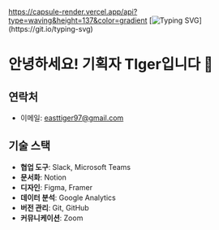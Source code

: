 https://capsule-render.vercel.app/api?type=waving&height=137&color=gradient
[![Typing SVG](https://readme-typing-svg.demolab.com?font=Pacifico&size=57&duration=3700&pause=1000&color=FFFFFF&center=true&vCenter=true&random=false&width=1000&height=200&lines=Hello!;%EC%95%88%EB%85%95%ED%95%98%EC%84%B8%EC%9A%94!;Bonjour!;%E3%81%93%E3%82%93%E3%81%AB%E3%81%A1%E3%81%AF!;Guten+Tag!;%E6%82%A8%E5%A5%BD!;Hola!)](https://git.io/typing-svg)
# 안녕하세요! 기획자 TIger입니다 🐯

## 연락처
- 이메일: easttiger97@gmail.com

## 기술 스택
- **협업 도구**: Slack, Microsoft Teams
- **문서화**: Notion
- **디자인**: Figma, Framer
- **데이터 분석**: Google Analytics
- **버전 관리**: Git, GitHub
- **커뮤니케이션**: Zoom
